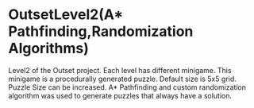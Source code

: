 # OutsetLevel2(A* Pathfinding,Randomization Algorithms)

Level2 of the Outset project. Each level has different minigame. This minigame is a procedurally generated puzzle. Default size is 5x5 grid. Puzzle Size can be increased. A* Pathfinding and custom randomization algorithm was used to generate puzzles that always have a solution.
 
